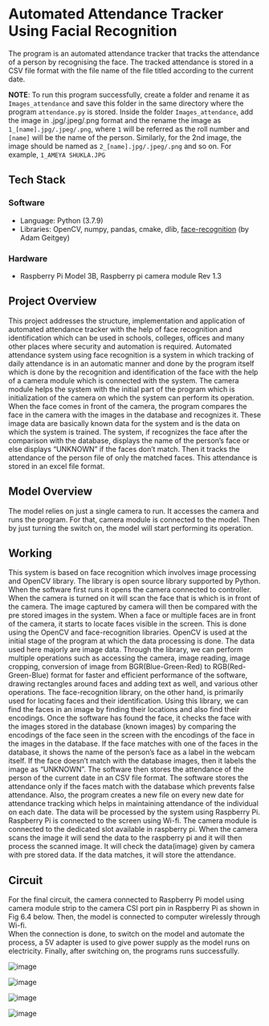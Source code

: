 # Automated Attendance Tracker Using Facial Recognition
The program is an automated attendance tracker that tracks the attendance of a person by recognising the face. The tracked attendance is stored in a CSV file format with the file name of the file titled according to the current date.

**NOTE**: To run this program successfully, create a folder and rename it as `Images_attendance` and save this folder in the same directory where the program `attendance.py` is stored. Inside the folder `Images_attendance`, add the image in .jpg/.jpeg/.png format and the rename the image as `1_[name].jpg/.jpeg/.png`, where `1` will be referred as the roll number and `[name]` will be the name of the person. Similarly, for the 2nd image, the image should be named as `2_[name].jpg/.jpeg/.png` and so on. For example, `1_AMEYA SHUKLA.JPG`

## Tech Stack
### Software 
- Language: Python (3.7.9)
- Libraries: OpenCV, numpy, pandas, cmake, dlib, [face-recognition](https://pypi.org/project/face-recognition/) (by Adam Geitgey)

### Hardware 
- Raspberry Pi Model 3B, Raspberry pi camera module Rev 1.3 

 

## Project Overview
This project addresses the structure, implementation and application of automated attendance tracker with the help of face recognition and identification which can be used in schools, colleges, offices and many other places where security and automation is required. Automated attendance system using face recognition is a system in which tracking of daily attendance is in an automatic manner and done by the program itself which is done by the recognition and identification of the face with the help of a camera module which is connected with the system. The camera module helps the system with the initial part of the program which is initialization of the camera on which the system can perform its operation. When the face comes in front of the camera, the program compares the face in the camera with the images in the database and recognizes it. These image data are basically known data for the system and is the data on which the system is trained. The system, if recognizes the face after the comparison with the database, displays the name of the person’s face or else displays “UNKNOWN” if the faces don’t match. Then it tracks the attendance of the person file of only the matched faces. This attendance is stored in an excel file format.

## Model Overview
The model relies on just a single camera to run. It accesses the camera and runs the program. For that, camera module is connected to the model. Then by just turning the switch on, the model will start performing its operation.

## Working
This system is based on face recognition which involves image processing and OpenCV library. The library is open source library supported by Python. When the software first runs it opens the camera connected to controller. When the camera is turned on it will scan the face that is which is in front of the camera. The image captured by camera will then be compared with the pre stored images in the system. When a face or multiple faces are in front of the camera, it starts to locate faces visible in the screen. This is done using the OpenCV and face-recognition libraries. OpenCV is used at the initial stage of the program at which the data processing is done. The data used here majorly are image data. Through the library, we can perform multiple operations such as accessing the camera, image reading, image cropping, conversion of image from BGR(Blue-Green-Red) to RGB(Red-Green-Blue) format for faster and efficient performance of the software, drawing rectangles around faces and adding text as well, and various other operations. The face-recognition library, on the other hand, is primarily used for locating faces and their identification. Using this library, we can find the faces in an image by finding their locations and also find their encodings. Once the software has found the face, it checks the face with the images stored in the database (known images) by comparing the encodings of the face seen in the screen with the encodings of the face in the images in the database. If the face matches with one of the faces in the database, it shows the name of the person’s face as a label in the webcam itself. If the face doesn’t match with the database images, then it labels the image as “UNKNOWN”. The software then stores the attendance of the person of the current date in an CSV file format. The software stores the attendance only if the faces match with the database which prevents false attendance. Also, the program creates a new file on every new date for attendance tracking which helps in maintaining attendance of the individual on each date. The data will be processed by the system using Raspberry Pi. Raspberry Pi is connected to the screen using Wi-fi. The camera module is connected to the dedicated slot available in raspberry pi. When the camera scans the image it will send the data to the raspberry pi and it will then process the scanned image. It will check the data(image) given by camera with pre stored data. If the data matches, it will store the attendance.

## Circuit
For the final circuit, the camera connected to Raspberry Pi model using camera module strip to the camera CSI port pin in Raspberry Pi as shown in Fig 6.4 below. Then, the model is connected to computer wirelessly through Wi-fi.  
When the connection is done, to switch on the model and automate the process, a 5V adapter is used to give power supply as the model runs on electricity. Finally, after switching on, the programs runs successfully.

 
 
![image](https://user-images.githubusercontent.com/58943665/125160171-29a72d80-e199-11eb-9e51-6791ff88d873.png)


![image](https://user-images.githubusercontent.com/58943665/125160227-6e32c900-e199-11eb-8840-8707197b7852.png)

![image](https://user-images.githubusercontent.com/58943665/125160243-7c80e500-e199-11eb-9fb2-9a6be4a1749e.png)

![image](https://user-images.githubusercontent.com/58943665/125160252-83a7f300-e199-11eb-9a2e-eb34c65e8f0c.png)



